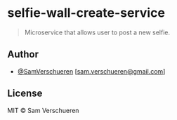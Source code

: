 # selfie-wall-create-service

> Microservice that allows user to post a new selfie.

## Author

- [@SamVerschueren](https://twitter.com/SamVerschueren) [<sam.verschueren@gmail.com>]

## License

MIT © Sam Verschueren